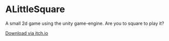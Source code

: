 # ALittleSquare
A small 2d game using the unity game-engine. Are you to square to play it?

[Download via itch.io](https://kllngii.itch.io/a-little-square)
